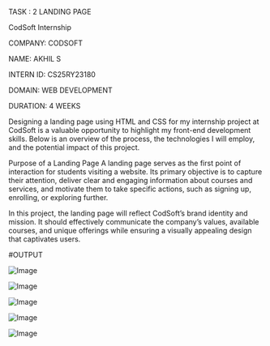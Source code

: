 TASK : 2 LANDING PAGE

CodSoft Internship

COMPANY: CODSOFT

NAME: AKHIL S

INTERN ID: CS25RY23180

DOMAIN: WEB DEVELOPMENT

DURATION: 4 WEEKS

Designing a landing page using HTML and CSS for my internship project at CodSoft is a valuable opportunity to highlight my front-end development skills. Below is an overview of the process, the technologies I will employ, and the potential impact of this project.

Purpose of a Landing Page A landing page serves as the first point of interaction for students visiting a website. Its primary objective is to capture their attention, deliver clear and engaging information about courses and services, and motivate them to take specific actions, such as signing up, enrolling, or exploring further.

In this project, the landing page will reflect CodSoft’s brand identity and mission. It should effectively communicate the company’s values, available courses, and unique offerings while ensuring a visually appealing design that captivates users.

#OUTPUT

![Image](https://github.com/user-attachments/assets/8d69a3d3-b6de-4068-87bb-249223989601)

![Image](https://github.com/user-attachments/assets/04f01924-af4f-4633-9866-5c83d080dc94)

![Image](https://github.com/user-attachments/assets/bafaa3f7-92fc-4340-918c-241cae036c88)

![Image](https://github.com/user-attachments/assets/425771ab-2365-456f-8c07-5cc611eb3093)

![Image](https://github.com/user-attachments/assets/caf58bdf-d6bc-4ce2-99f9-caa4ffbe9791)
